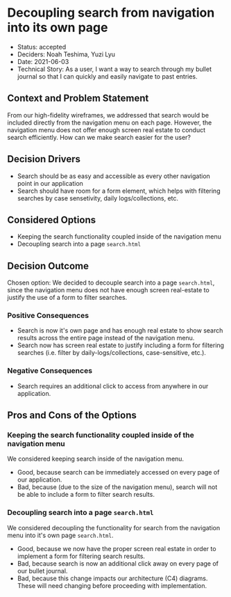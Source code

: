# Decoupling search from navigation into its own page
* Status: accepted
* Deciders: Noah Teshima, Yuzi Lyu
* Date: 2021-06-03
* Technical Story: As a user, I want a way to search through my bullet journal so that I can quickly and easily navigate to past entries.
## Context and Problem Statement
From our high-fidelity wireframes, we addressed that search would be included directly from the navigation menu on each page. However, the navigation menu does not offer enough screen real estate to conduct search efficiently. How can we make search easier for the user?

## Decision Drivers <!-- optional -->
* Search should be as easy and accessible as every other navigation point in our application
* Search should have room for a form element, which helps with filtering searches by case sensetivity, daily logs/collections, etc.
## Considered Options
* Keeping the search functionality coupled inside of the navigation menu
* Decoupling search into a page `search.html`
## Decision Outcome
Chosen option: We decided to decouple search into a page `search.html`, since the navigation menu does not have enough screen real-estate to justify the use of a form to filter searches.
### Positive Consequences <!-- optional -->
* Search is now it's own page and has enough real estate to show search results across the entire page instead of the navigation menu.
* Search now has screen real estate to justify including a form for filtering searches (i.e. filter by daily-logs/collections, case-sensitive, etc.).
### Negative Consequences <!-- optional -->
* Search requires an additional click to access from anywhere in our application.
## Pros and Cons of the Options <!-- optional -->
### Keeping the search functionality coupled inside of the navigation menu
We considered keeping search inside of the navigation menu.
* Good, because search can be immediately accessed on every page of our application.
* Bad, because (due to the size of the navigation menu), search will not be able to include a form to filter search results.
### Decoupling search into a page `search.html`
We considered decoupling the functionality for search from the navigation menu into it's own page `search.html`.
* Good, because we now have the proper screen real estate in order to implement a form for filtering search results.
* Bad, because search is now an additional click away on every page of our bullet journal.
* Bad, because this change impacts our architecture (C4) diagrams. These will need changing before proceeding with implementation.
